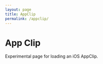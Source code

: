 ```yaml
---
layout: page
title: AppClip
permalink: /appclip/
---
```


# App Clip

Experimental page for loading an iOS AppClip.
